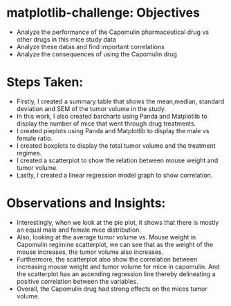 # matplotlib-challenge: Objectives
* Analyze the performance of the Capomulin pharmaceutical drug vs other drugs in this mice study data
* Analyze these datas and find important correlations
* Analyze the consequences of using the Capomulin drug

# Steps Taken:
* Firstly, I created a summary table that shows the mean,median, standard deviation and SEM of the tumor volume in the study.
* In this work, I also created barcharts using Panda and Matplotlib to display the number of mice that went through drug treatments.
* I created pieplots using Panda and Matplotlib to display the male vs female ratio.
* I created boxplots to display the total tumor volume and the treatment regimes.
* I created a scatterplot to show the relation between mouse weight and tumor volume.
* Lastly, I created a linear regression model graph to show correlation.

# Observations and Insights:
* Interestingly, when we look at the pie plot, it shows that there is mostly an equal male and female mice distribution.
* Also, looking at the average tumor volume vs. Mouse weight in Capomulin regimine scatterplot, we can see that as the weight of the mouse increases, the tumor volume also increases.
* Furthermore, the scatterplot also show the correlation between increasing mouse weight and tumor volume for mice in capomulin. And the scatterplot has an ascending regression line thereby delineating a positive correlation between the variables.
* Overall, the Capomulin drug had strong effects on the mices tumor volume.

